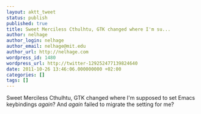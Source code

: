 ```yaml
---
layout: aktt_tweet
status: publish
published: true
title: Sweet Merciless Cthulhtu, GTK changed where I'm su...
author: nelhage
author_login: nelhage
author_email: nelhage@mit.edu
author_url: http://nelhage.com
wordpress_id: 1480
wordpress_url: http://twitter-129252477139824640
date: 2011-10-26 13:46:06.000000000 +02:00
categories: []
tags: []
---
```

Sweet Merciless Cthulhtu, GTK changed where I'm supposed to set Emacs keybindings *again*? And *again* failed to migrate the setting for me?

